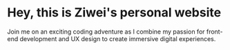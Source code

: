 # Hey, this is Ziwei's personal website
Join me on an exciting coding adventure as I combine my passion for front-end development and UX design to create immersive digital experiences.
